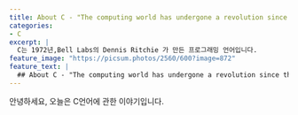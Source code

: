 ```yaml
---
title: About C - "The computing world has undergone a revolution since the publication of The C Programming Language in 1978"
categories:
- C
excerpt: |
  C는 1972년,Bell Labs의 Dennis Ritchie 가 만든 프로그래밍 언어입니다.
feature_image: "https://picsum.photos/2560/600?image=872"
feature_text: |
  ## About C - "The computing world has undergone a revolution since the publication of The C Programming Language in 1978"
---
```


안녕하세요, 오늘은 C언어에 관한 이야기입니다.
